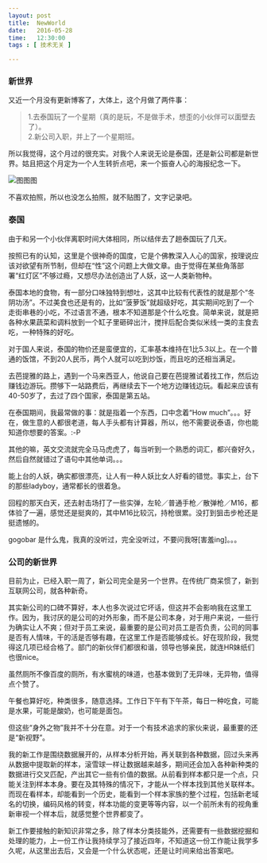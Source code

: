 ```yaml
---
layout: post
title:  NewWorld
date:   2016-05-28
time:   12:30:00
tags : [ 技术无关 ]

---
```


### 新世界
又近一个月没有更新博客了，大体上，这个月做了两件事：  

>  1.去泰国玩了一个星期（真的是玩，不是做手术，想歪的小伙伴可以面壁去了）。  
>  2.新公司入职，并上了一个星期班。

所以我觉得，这个月过的很充实。对我个人来说无论是泰国，还是新公司都是新世界。姑且把这个月定为一个人生转折点吧，来一个振奋人心的海报纪念一下。

![图图图](/images/2016_05_28_10_46/1.png)

不喜欢拍照，所以也没怎么拍照，就不贴图了，文字记录吧。

### 泰国

由于和另一个小伙伴离职时间大体相同，所以结伴去了趟泰国玩了几天。

按照已有的认知，这里是个很神奇的国度，它是个佛教深入人心的国家，按理说应该对欲望有所节制，但却在“性”这个问题上大做文章。由于觉得在某些角落部署“红灯区”不够过瘾，又想尽办法创造出了人妖，这一人类新物种。

泰国本地的食物，有一部分口味独特到想吐，这其中比较有代表性的就是那个“冬阴功汤”。不过美食也还是有的，比如“菠萝饭”就超级好吃，其实期间吃到了一个走街串巷的小吃，不过语言不通，根本不知道那是个什么吃食。简单来说，就是把各种水果蔬菜和调料放到一个缸子里砸碎出汁，搅拌后配合类似米线一类的主食去吃，一种特殊的好吃。

对于国人来说，泰国的物价还是蛮便宜的，汇率基本维持在1比5.3以上。在一个普通的饭馆，不到20人民币，两个人就可以吃到炒饭，而且吃的还相当满足。

去芭提雅的路上，遇到一个马来西亚人，他说自己要在芭提雅试着找工作，然后边赚钱边游玩。攒够下一站路费后，再继续去下一个地方边赚钱边玩。看起来应该有40-50岁了，去过了四个国家，泰国是第五站。

在泰国期间，我最常做的事：就是指着一个东西，口中念着“How much”。。。好在，做生意的人都很老道，每人手头都有计算器，所以，他不需要说泰语，你也能知道你想要的答案。:-P

其他的嘛，英文交流就完全马马虎虎了，每当听到一个熟悉的词汇，都兴奋好久，然后自然就错过了语句中其他单词。。。

能上台的人妖，确实都很漂亮，让人有一种人妖比女人好看的错觉。事实上，台下的那些ladyboy，通常都长的很着急。

回程的那天白天，还去射击场打了一些实弹，左轮／普通手枪／散弹枪／M16，都体验了一遍，感觉还是挺爽的，其中M16比较沉，持枪很累。没打到狙击步枪还是挺遗憾的。

gogobar 是什么鬼，我真的没听过，完全没听过，不要问我呀[害羞ing]。。。

### 公司的新世界
目前为止，已经入职一周了，新公司完全是另一个世界。在传统厂商呆惯了，新到互联网公司，就各种新奇。

其实新公司的口碑不算好，本人也多次说过它坏话，但这并不会影响我在这里工作。因为，我讨厌的是公司的对外形象，而不是公司本身，对于用户来说，一些行为确实让人不爽；但对于员工来说，最重要的是公司对员工是否负责，公司的同事是否有人情味，干的活是否够有趣，在这里工作是否能够成长。好在现阶段，我觉得这几项已经合格了。部门的新伙伴们都很和谐，领导也够亲民，就连HR妹纸们也很nice。

虽然厕所不像百度的厕所，有水蜜桃的味道，也基本做到了无异味，无异物，值得点个赞了。

午餐也算好吃，种类很多，随意选择。工作日下午有下午茶，每日一种吃食，可能是水果，可能是酸奶，也可能是面包。

但这些“身外之物”我并不十分在意。对于一个有技术追求的家伙来说，最重要的还是“新视野”。

我的新工作是围绕数据展开的，从样本分析开始，再关联到各种数据，回过头来再从数据中提取新的样本，滚雪球一样让数据越来越多，期间还会加入各种新种类的数据进行交叉匹配，产出其它一些有价值的数据。从前看到样本都只是一个点，只能关注到样本本身。要在及其特殊的情况下，才能从一个样本找到其他关联样本。而现在看样本，却能看到一个历史，能看到一个样本家族的整个过程，包括新老域名的切换，编码风格的转变，样本功能的变更等等内容，以一个前所未有的视角重新审视一个样本后，就感觉整个世界都变了。

新工作要接触的新知识非常之多，除了样本分类技能外，还需要有一些数据挖掘和处理的能力，上一份工作让我持续学习了接近四年，不知道这一份工作能让我学多久呢，从这里出去后，又会是一个什么状态呢，还是让时间来给出答案吧。

